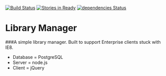 [![Build Status](https://travis-ci.org/edockter/jills-group-library.svg?branch=master)](https://travis-ci.org/edockter/jills-group-library) [![Stories in Ready](https://badge.waffle.io/edockter/jills-group-library.png?label=ready&title=Ready)](https://waffle.io/edockter/jills-group-library) [![dependencies Status](https://david-dm.org/edockter/jills-group-library/status.svg)](https://david-dm.org/edockter/jills-group-library)
# Library Manager

###A simple library manager. Built to support Enterprise clients stuck with IE8.

* Database = PostgreSQL
* Server   = node.js
* Client   = jQuery
